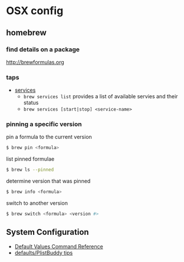# OSX config

## homebrew

### find details on a package

<http://brewformulas.org>

### taps

* [services](https://github.com/Homebrew/homebrew-services)
  * `brew services list` provides a list of available servies and their status
  * `brew services [start|stop] <service-name>`

### pinning a specific version

pin a formula to the current version

```sh
$ brew pin <formula>
```

list pinned formulae

```sh
$ brew ls --pinned
```

determine version that was pinned

```sh
$ brew info <formula>
```

switch to another version

```sh
$ brew switch <formula> <version #>
```

## System Configuration

* [Default Values Command Reference](https://github.com/kevinSuttle/macOS-Defaults/blob/master/REFERENCE.md)
* [defaults/PlistBuddy tips](https://github.com/mathiasbynens/dotfiles/issues/5#issuecomment-4117712)
